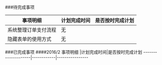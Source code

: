 ###待完成事项

事项明细            |计划完成时间|是否按时完成计划
--------------------|------------|----------------
系统整理订单支付流程|无          |
隐藏表单的使用方式  |无          |

###已完成事项
####2016/2
事项明细            |计划完成时间|是否按时完成计划
--------------------|------------|----------------
